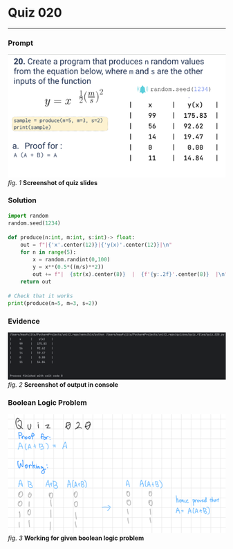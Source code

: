 # Quiz 020
<hr>

### Prompt
![](images/quiz_020_slide.png)
*fig. 1* **Screenshot of quiz slides**

### Solution
```.py
import random
random.seed(1234)

def produce(n:int, m:int, s:int)-> float:
    out = f"|{'x'.center(12)}|{'y(x)'.center(12)}|\n"
    for n in range(5):
        x = random.randint(0,100)
        y = x**(0.5*((m/s)**2))
        out += f"|  {str(x).center(8)}  |  {f'{y:.2f}'.center(8)}  |\n"
    return out

# Check that it works
print(produce(n=5, m=3, s=2))
```

### Evidence
![](images/quiz_020_evidence.png)
*fig. 2* **Screenshot of output in console**

### Boolean Logic Problem
![](images/quiz_020_bool.jpeg)
*fig. 3* **Working for given boolean logic problem**